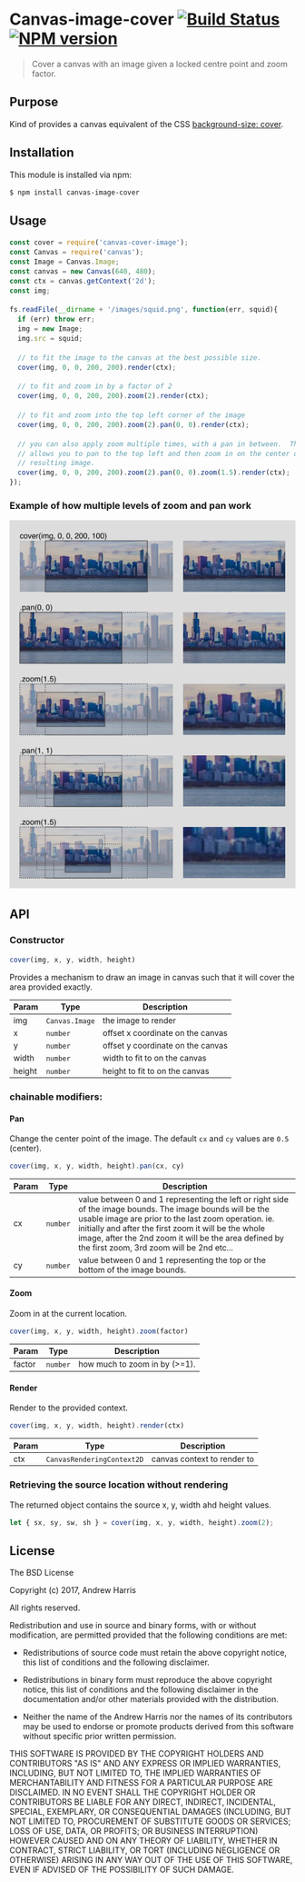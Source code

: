 # Canvas-image-cover [![Build Status](https://secure.travis-ci.org/noblesamurai/canvas-image-cover.png?branch=master)](http://travis-ci.org/noblesamurai/canvas-image-cover) [![NPM version](https://badge-me.herokuapp.com/api/npm/canvas-image-cover.png)](http://badges.enytc.com/for/npm/canvas-image-cover)

> Cover a canvas with an image given a locked centre point and zoom factor.

## Purpose

Kind of provides a canvas equivalent of the CSS [background-size:
cover](https://developer.mozilla.org/en-US/docs/Web/CSS/background-size?v=example#cover).

## Installation

This module is installed via npm:

``` bash
$ npm install canvas-image-cover
```

## Usage

```js
const cover = require('canvas-cover-image');
const Canvas = require('canvas');
const Image = Canvas.Image;
const canvas = new Canvas(640, 480);
const ctx = canvas.getContext('2d');
const img;

fs.readFile(__dirname + '/images/squid.png', function(err, squid){
  if (err) throw err;
  img = new Image;
  img.src = squid;

  // to fit the image to the canvas at the best possible size.
  cover(img, 0, 0, 200, 200).render(ctx);

  // to fit and zoom in by a factor of 2
  cover(img, 0, 0, 200, 200).zoom(2).render(ctx);

  // to fit and zoom into the top left corner of the image
  cover(img, 0, 0, 200, 200).zoom(2).pan(0, 0).render(ctx);

  // you can also apply zoom multiple times, with a pan in between.  This
  // allows you to pan to the top left and then zoom in on the center of the
  // resulting image.
  cover(img, 0, 0, 200, 200).zoom(2).pan(0, 0).zoom(1.5).render(ctx);
});
```

### Example of how multiple levels of zoom and pan work

![chaining multiple zoom and pans](https://github.com/noblesamurai/node-canvas-image-cover/raw/6b7c051dc32175f41cfba9485dad29c9b4056431/example.png)

## API

### Constructor

```js
cover(img, x, y, width, height)
```

Provides a mechanism to draw an image in canvas such that it will cover the
area provided exactly.

| Param | Type | Description |
| --- | --- | --- |
| img | <code>Canvas.Image</code> | the image to render |
| x | <code>number</code> | offset x coordinate on the canvas |
| y | <code>number</code> | offset y coordinate on the canvas |
| width | <code>number</code> | width to fit to on the canvas |
| height | <code>number</code> | height to fit to on the canvas |

### chainable modifiers:

#### Pan
Change the center point of the image.  The default `cx` and `cy` values are `0.5` (center).

```js
cover(img, x, y, width, height).pan(cx, cy)
```

| Param | Type | Description |
| --- | --- | --- |
| cx | <code>number</code> | value between 0 and 1 representing the left or right side of the image bounds. The image bounds will be the usable image are prior to the last zoom operation. ie. initially and after the first zoom it will be the whole image, after the 2nd zoom it will be the area defined by the first zoom, 3rd zoom will be 2nd etc... |
| cy | <code>number</code> | value between 0 and 1 representing the top or the bottom of the image bounds. |

#### Zoom
Zoom in at the current location.

```js
cover(img, x, y, width, height).zoom(factor)
```

| Param | Type | Description |
| --- | --- | --- |
| factor | <code>number</code> | how much to zoom in by (>=1). |

<a name="Cover+render"></a>

#### Render
Render to the provided context.

```js
cover(img, x, y, width, height).render(ctx)
```

| Param | Type | Description |
| --- | --- | --- |
| ctx | <code>CanvasRenderingContext2D</code> | canvas context to render to |

### Retrieving the source location without rendering
The returned object contains the source x, y, width ahd height values.

```js
let { sx, sy, sw, sh } = cover(img, x, y, width, height).zoom(2);
```

## License

The BSD License

Copyright (c) 2017, Andrew Harris

All rights reserved.

Redistribution and use in source and binary forms, with or without modification,
are permitted provided that the following conditions are met:

* Redistributions of source code must retain the above copyright notice, this
  list of conditions and the following disclaimer.

* Redistributions in binary form must reproduce the above copyright notice, this
  list of conditions and the following disclaimer in the documentation and/or
  other materials provided with the distribution.

* Neither the name of the Andrew Harris nor the names of its
  contributors may be used to endorse or promote products derived from
  this software without specific prior written permission.

THIS SOFTWARE IS PROVIDED BY THE COPYRIGHT HOLDERS AND CONTRIBUTORS "AS IS" AND
ANY EXPRESS OR IMPLIED WARRANTIES, INCLUDING, BUT NOT LIMITED TO, THE IMPLIED
WARRANTIES OF MERCHANTABILITY AND FITNESS FOR A PARTICULAR PURPOSE ARE
DISCLAIMED. IN NO EVENT SHALL THE COPYRIGHT HOLDER OR CONTRIBUTORS BE LIABLE FOR
ANY DIRECT, INDIRECT, INCIDENTAL, SPECIAL, EXEMPLARY, OR CONSEQUENTIAL DAMAGES
(INCLUDING, BUT NOT LIMITED TO, PROCUREMENT OF SUBSTITUTE GOODS OR SERVICES;
LOSS OF USE, DATA, OR PROFITS; OR BUSINESS INTERRUPTION) HOWEVER CAUSED AND ON
ANY THEORY OF LIABILITY, WHETHER IN CONTRACT, STRICT LIABILITY, OR TORT
(INCLUDING NEGLIGENCE OR OTHERWISE) ARISING IN ANY WAY OUT OF THE USE OF THIS
SOFTWARE, EVEN IF ADVISED OF THE POSSIBILITY OF SUCH DAMAGE.

